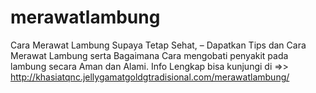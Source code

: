 # merawatlambung
Cara Merawat Lambung Supaya Tetap Sehat, – Dapatkan Tips dan Cara Merawat Lambung serta Bagaimana Cara mengobati penyakit pada lambung secara Aman dan Alami. Info Lengkap bisa kunjungi di =>> http://khasiatqnc.jellygamatgoldgtradisional.com/merawatlambung/
